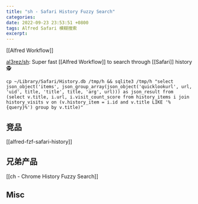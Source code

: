 ```yaml
---
title: "sh - Safari History Fuzzy Search"
categories: 
date: 2022-09-23 23:53:51 +0800
tags: Alfred Safari 模糊搜索
excerpt: 
---
```


[[Alfred Workflow]]


[al3rez/sh](https://github.com/al3rez/sh): Super fast [[Alfred Workflow]] to search through [[Safari]] history 🕵️‍

```shell
cp ~/Library/Safari/History.db /tmp/h && sqlite3 /tmp/h "select json_object('items', json_group_array(json_object('quicklookurl', url, 'uid', title, 'title', title, 'arg', url))) as json_result from (select v.title, i.url, i.visit_count_score from history_items i join history_visits v on (v.history_item = i.id and v.title LIKE '%{query}%') group by v.title)"

```





## 竞品


[[alfred-fzf-safari-history]]

## 兄弟产品



[[ch - Chrome History Fuzzy Search]]



## Misc


